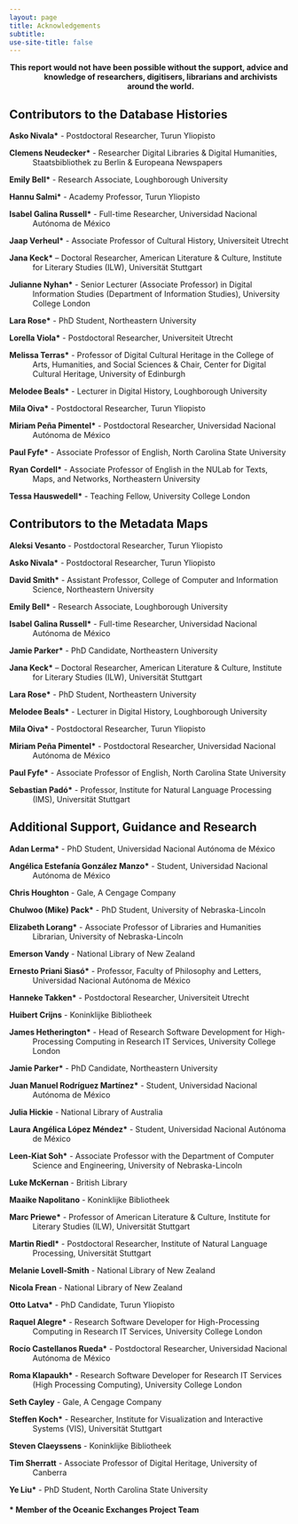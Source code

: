 ```yaml
---
layout: page
title: Acknowledgements
subtitle: 
use-site-title: false
---
```


<style>

li {
	list-style: none;
}

p {
  padding-left: 42px ;
  text-indent: -42px ;
} 

</style>


<p style="text-align:center;font-weight: bold;">This report would not have been possible without the support, advice and knowledge of researchers, digitisers, librarians and archivists around the world.</p>

## Contributors to the Database Histories

**Asko Nivala\*** - Postdoctoral Researcher, Turun Yliopisto  

**Clemens Neudecker\*** - Researcher Digital Libraries & Digital Humanities, Staatsbibliothek zu Berlin & Europeana Newspapers  

**Emily Bell\*** - Research Associate, Loughborough University  

**Hannu Salmi\*** - Academy Professor, Turun Yliopisto  

**Isabel Galina Russell\*** - Full-time Researcher, Universidad Nacional Autónoma de México  

**Jaap Verheul\*** - Associate Professor of Cultural History, Universiteit Utrecht  

**Jana Keck\*** – Doctoral Researcher, American Literature & Culture, Institute for Literary Studies (ILW), Universität Stuttgart  

**Julianne Nyhan\*** - Senior Lecturer (Associate Professor) in Digital Information Studies (Department of Information Studies), University College London  

**Lara Rose\*** - PhD Student, Northeastern University  

**Lorella Viola\*** - Postdoctoral Researcher, Universiteit Utrecht  

**Melissa Terras\*** - Professor of Digital Cultural Heritage in the College of Arts, Humanities, and Social Sciences & Chair, Center for Digital Cultural Heritage, University of Edinburgh  

**Melodee Beals\*** - Lecturer in Digital History, Loughborough University  

**Mila Oiva\*** - Postdoctoral Researcher, Turun Yliopisto  

**Miriam Peña Pimentel\*** - Postdoctoral Researcher, Universidad Nacional Autónoma de México  

**Paul Fyfe\*** - Associate Professor of English, North Carolina State University  

**Ryan Cordell\*** - Associate Professor of English in the NULab for Texts, Maps, and Networks, Northeastern University  

**Tessa Hauswedell\*** - Teaching Fellow, University College London  

## Contributors to the Metadata Maps


**Aleksi Vesanto** - Postdoctoral Researcher, Turun Yliopisto  

**Asko Nivala\*** - Postdoctoral Researcher, Turun Yliopisto  

**David Smith\*** - Assistant Professor, College of Computer and Information Science, Northeastern University  

**Emily Bell\*** - Research Associate, Loughborough University  

**Isabel Galina Russell\*** - Full-time Researcher, Universidad Nacional Autónoma de México  

**Jamie Parker\*** - PhD Candidate, Northeastern University  

**Jana Keck\*** – Doctoral Researcher, American Literature & Culture, Institute for Literary Studies (ILW), Universität Stuttgart  

**Lara Rose\*** - PhD Student, Northeastern University  

**Melodee Beals\*** - Lecturer in Digital History, Loughborough University  

**Mila Oiva\*** - Postdoctoral Researcher, Turun Yliopisto  

**Miriam Peña Pimentel\*** - Postdoctoral Researcher, Universidad Nacional Autónoma de México  

**Paul Fyfe\*** - Associate Professor of English, North Carolina State University  

**Sebastian Padó\*** - Professor, Institute for Natural Language Processing (IMS), Universität Stuttgart  

## Additional Support, Guidance and Research


**Adan Lerma\*** - PhD Student, Universidad Nacional Autónoma de México  

**Angélica Estefanía González Manzo\*** - Student, Universidad Nacional Autónoma de México  

**Chris Houghton** - Gale, A Cengage Company  

**Chulwoo (Mike) Pack\*** - PhD Student, University of Nebraska-Lincoln  

**Elizabeth Lorang\*** - Associate Professor of Libraries and Humanities Librarian, University of Nebraska-Lincoln  

**Emerson Vandy** - National Library of New Zealand  

**Ernesto Priani Siasó\*** - Professor, Faculty of Philosophy and Letters, Universidad Nacional Autónoma de México  

**Hanneke Takken\*** - Postdoctoral Researcher, Universiteit Utrecht  

**Huibert Crijns** - Koninklijke Bibliotheek  

**James Hetherington\*** - Head of Research Software Development for High-Processing Computing in Research IT Services, University College London  

**Jamie Parker\*** - PhD Candidate, Northeastern University  

**Juan Manuel Rodríguez Martínez\*** - Student, Universidad Nacional Autónoma de México  

**Julia Hickie** - National Library of Australia  

**Laura Angélica López Méndez\*** - Student, Universidad Nacional Autónoma de México  

**Leen-Kiat Soh\*** - Associate Professor with the Department of Computer Science and Engineering, University of Nebraska-Lincoln  

**Luke McKernan** - British Library  

**Maaike Napolitano** - Koninklijke Bibliotheek  

**Marc Priewe\*** - Professor of American Literature & Culture, Institute for Literary Studies (ILW), Universität Stuttgart  

**Martin Riedl\*** - Postdoctoral Researcher, Institute of Natural Language Processing, Universität Stuttgart  

**Melanie Lovell-Smith** - National Library of New Zealand  

**Nicola Frean** - National Library of New Zealand  

**Otto Latva\*** - PhD Candidate, Turun Yliopisto  

**Raquel Alegre\*** - Research Software Developer for High-Processing Computing in Research IT Services, University College London  

**Rocío Castellanos Rueda\*** - Postdoctoral Researcher, Universidad Nacional Autónoma de México  

**Roma Klapaukh\*** - Research Software Developer for Research IT Services (High Processing Computing), University College London  

**Seth Cayley** - Gale, A Cengage Company  

**Steffen Koch\*** - Researcher, Institute for Visualization and Interactive Systems (VIS), Universität Stuttgart  

**Steven Claeyssens** - Koninklijke Bibliotheek  

**Tim Sherratt** - Associate Professor of Digital Heritage, University of Canberra

**Ye Liu\*** - PhD Student, North Carolina State University  
  
#### \* Member of the Oceanic Exchanges Project Team
